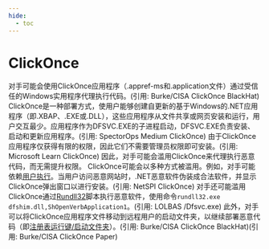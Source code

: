 ```yaml
---
hide:
  - toc
---
```


# ClickOnce

对手可能会使用ClickOnce应用程序（.appref-ms和.application文件）通过受信任的Windows实用程序代理执行代码。(引用: Burke/CISA ClickOnce BlackHat) ClickOnce是一种部署方式，使用户能够创建自更新的基于Windows的.NET应用程序（即.XBAP、.EXE或.DLL），这些应用程序从文件共享或网页安装和运行，用户交互最少。应用程序作为DFSVC.EXE的子进程启动，DFSVC.EXE负责安装、启动和更新应用程序。(引用: SpectorOps Medium ClickOnce)  由于ClickOnce应用程序仅获得有限的权限，因此它们不需要管理员权限即可安装。(引用: Microsoft Learn ClickOnce) 因此，对手可能会滥用ClickOnce来代理执行恶意代码，而无需提升权限。  ClickOnce可能会以多种方式被滥用。例如，对手可能依赖[用户执行](https://attack.mitre.org/techniques/T1204)。当用户访问恶意网站时，.NET恶意软件伪装成合法软件，并显示ClickOnce弹出窗口以进行安装。(引用: NetSPI ClickOnce)  对手还可能滥用ClickOnce通过[Rundll32](https://attack.mitre.org/techniques/T1218/011)脚本执行恶意软件，使用命令`rundll32.exe dfshim.dll,ShOpenVerbApplication1`。(引用: LOLBAS /Dfsvc.exe)  此外，对手可以将ClickOnce应用程序文件移动到远程用户的启动文件夹，以继续部署恶意代码（即[注册表运行键/启动文件夹](https://attack.mitre.org/techniques/T1547/001)）。(引用: Burke/CISA ClickOnce BlackHat)(引用: Burke/CISA ClickOnce Paper)
